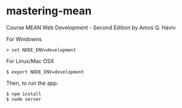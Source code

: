 # mastering-mean
Course MEAN Web Development - Second Edition by Amos Q. Haviv

For Windowns
```
> set NODE_ENV=development
```
For Linux/Mac OSX
```
$ export NODE_ENV=development
```
Then, to run the app:
```
$ npm install
$ node server
```
